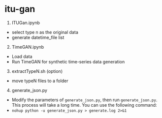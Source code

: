 # itu-gan

1. ITUGan.ipynb 
  - select type n as the original data
  - generate datetime_file list

2. TimeGAN.ipynb
  - Load data
  - Run TimeGAN for synthetic time-series data generation

3. extractTypeN.sh (option)
  - move typeN files to a folder

4. generate_json.py
  - Modify the parameters of `generate_json.py`, then run `generate_json.py`. This process will take a long time. You can use the following command:
  - `nohup python -u generate_json.py > generate.log 2>&1` 
